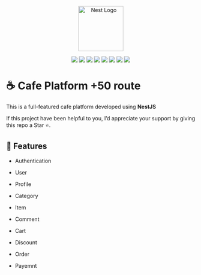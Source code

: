 <p align="center">
  <a href="http://nestjs.com/" target="blank"><img src="https://nestjs.com/img/logo-small.svg" width="120" alt="Nest Logo" /></a>
</p>

<p align="center">
  <img src="https://img.shields.io/badge/NestJS-E0234E?style=for-the-badge&logo=nestjs&logoColor=white" />
  <img src="https://img.shields.io/badge/TypeScript-007ACC?style=for-the-badge&logo=typescript&logoColor=white" />
  <img src="https://img.shields.io/badge/PostgreSQL-316192?style=for-the-badge&logo=postgresql&logoColor=white" />
  <img src="https://img.shields.io/badge/TypeORM-FF5733?style=for-the-badge&logo=typeorm&logoColor=white" />
  <img src="https://img.shields.io/badge/JWT-000000?style=for-the-badge&logo=jsonwebtoken&logoColor=white" />
  <img src="https://img.shields.io/badge/Passport-34E27A?style=for-the-badge&logo=passport&logoColor=white" />
  <img src="https://img.shields.io/badge/AWS%20S3-232F3E?style=for-the-badge&logo=amazonaws&logoColor=white" />
  <img src="https://img.shields.io/badge/Swagger-85EA2D?style=for-the-badge&logo=swagger&logoColor=black" />
</p>



# ☕  Cafe Platform +50 route

This is a full-featured cafe platform developed using **NestJS**

If this project have been helpful to you, I’d appreciate your support by giving this repo a Star ⭐.

## 🚀 Features  

- Authentication

- User
  
- Profile

- Category

- Item

- Comment

- Cart

- Discount
  
- Order
  
- Payemnt
